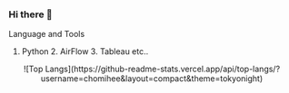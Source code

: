 ### Hi there 👋

Language and Tools
 1. Python 2. AirFlow 3. Tableau etc..

<div align="center">
![Top Langs](https://github-readme-stats.vercel.app/api/top-langs/?username=chomihee&layout=compact&theme=tokyonight)
</div>

